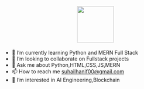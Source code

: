  <h1 align="center"><img src="https://github.com/SuhailHanif0/SuhailHanif0/assets/152291960/63880b10-662c-4812-a47a-403701efb949" width="100" ></h1>

 
- 🌱 I’m currently learning Python and MERN Full Stack
- 💞️ I’m looking to collaborate on Fullstack projects
- 💬 Ask me about Python,HTML,CSS,JS,MERN
- 📫 How to reach me suhailhanif00@gmail.com
- 👀 I’m interested in AI Engineering,Blockchain

<!---
SuhailHanif0/SuhailHanif0 is a ✨ special ✨ repository because its `README.md` (this file) appears on your GitHub profile.
You can click the Preview link to take a look at your changes.
--->
